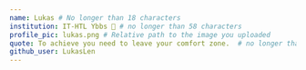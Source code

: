 ```yaml
---
name: Lukas # No longer than 18 characters
institution: IT-HTL Ybbs 🚩 # no longer than 58 characters
profile_pic: lukas.png # Relative path to the image you uploaded
quote: To achieve you need to leave your comfort zone.  # no longer than 100 characters
github_user: LukasLen
---
```

